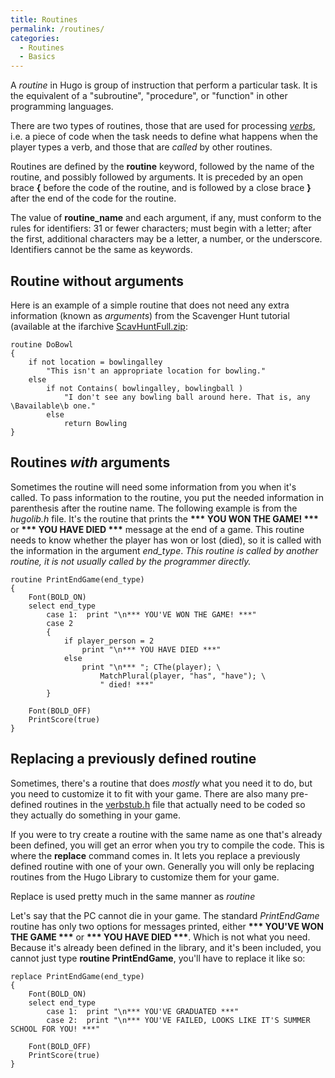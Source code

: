 ```yaml
---
title: Routines
permalink: /routines/
categories: 
  - Routines
  - Basics
---
```


A *routine* in Hugo is group of instruction that perform a particular
task. It is the equivalent of a "subroutine", "procedure", or "function"
in other programming languages.

There are two types of routines, those that are used for processing
*[verbs](verb)*, i.e. a piece of code when the task needs to
define what happens when the player types a verb, and those that are
*called* by other routines.

Routines are defined by the **routine** keyword, followed by the name of
the routine, and possibly followed by arguments. It is preceded by an
open brace **{** before the code of the routine, and is followed by a
close brace **}** after the end of the code for the routine.

The value of **routine_name** and each argument, if any, must conform
to the rules for identifiers: 31 or fewer characters; must begin with a
letter; after the first, additional characters may be a letter, a
number, or the underscore. Identifiers cannot be the same as keywords.

## Routine without arguments

Here is an example of a simple routine that does not need any extra
information (known as *arguments*) from the Scavenger Hunt tutorial
(available at the ifarchive
[ScavHuntFull.zip](http://ifarchive.org/if-archive/programming/hugo/examples/ScavHuntFull.zip):

    routine DoBowl
    {
        if not location = bowlingalley
            "This isn't an appropriate location for bowling."
        else
            if not Contains( bowlingalley, bowlingball )
                "I don't see any bowling ball around here. That is, any \Bavailable\b one."
            else
                return Bowling
    }

## Routines *with* arguments

Sometimes the routine will need some information from you when it's
called. To pass information to the routine, you put the needed
information in parenthesis after the routine name. The following example
is from the *hugolib.h* file. It's the routine that prints the **\*\*\*
YOU WON THE GAME! \*\*\*** or **\*\*\* YOU HAVE DIED \*\*\*** message at
the end of a game. This routine needs to know whether the player has won
or lost (died), so it is called with the information in the argument
*end_type*. *This routine is called by another routine, it is not
usually called by the programmer directly.*

    routine PrintEndGame(end_type)
    {
        Font(BOLD_ON)
        select end_type
            case 1:  print "\n*** YOU'VE WON THE GAME! ***"
            case 2
            {
                if player_person = 2
                    print "\n*** YOU HAVE DIED ***"
                else
                    print "\n*** "; CThe(player); \
                        MatchPlural(player, "has", "have"); \
                        " died! ***"
            }

        Font(BOLD_OFF)
        PrintScore(true)
    }

## Replacing a previously defined routine

Sometimes, there's a routine that does *mostly* what you need it to do,
but you need to customize it to fit with your game. There are also many
pre-defined routines in the [verbstub.h](verbstub.h_g) file
that actually need to be coded so they actually do something in your
game.

If you were to try create a routine with the same name as one that's
already been defined, you will get an error when you try to compile the
code. This is where the **replace** command comes in. It lets you
replace a previously defined routine with one of your own. Generally you
will only be replacing routines from the Hugo Library to customize them
for your game.

Replace is used pretty much in the same manner as *routine*

Let's say that the PC cannot die in your game. The standard
*PrintEndGame* routine has only two options for messages printed, either
**\*\*\* YOU'VE WON THE GAME \*\*\*** or **\*\*\* YOU HAVE DIED
\*\*\***. Which is not what you need. Because it's already been defined
in the library, and it's been included, you cannot just type **routine
PrintEndGame**, you'll have to replace it like so:

    replace PrintEndGame(end_type)
    {
        Font(BOLD_ON)
        select end_type
            case 1:  print "\n*** YOU'VE GRADUATED ***"
            case 2:  print "\n*** YOU'VE FAILED, LOOKS LIKE IT'S SUMMER SCHOOL FOR YOU! ***"

        Font(BOLD_OFF)
        PrintScore(true)
    }
